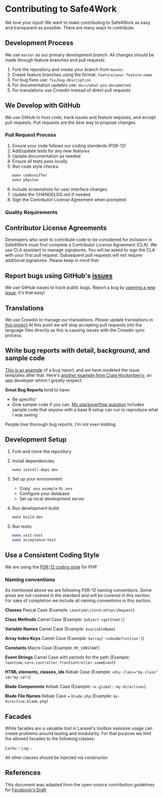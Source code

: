 # Contributing to Safe4Work
We love your input! We want to make contributing to Safe4Work as easy and transparent as possible. There are many ways to contribute:


## Development Process

We use `master` as our primary development branch. All changes should be made through feature branches and pull requests:

1. Fork the repository and create your branch from `master`
2. Create feature branches using the format: `feature/your-feature-name`
3. For bug fixes use: `fix/bug-description`
4. For documentation updates use: `docs/what-you-documented`
5. For translations use Crowdin instead of direct pull requests

## We Develop with GitHub
We use GitHub to host code, track issues and feature requests, and accept pull requests. Pull requests are the best way to propose changes.

### Pull Request Process

1. Ensure your code follows our coding standards (PSR-12)
2. Add/update tests for any new features
3. Update documentation as needed
4. Ensure all tests pass locally
5. Run code style checks:
   ```bash
   make codesniffer
   make phpstan
   ```
6. Include screenshots for user interface changes
7. Update the CHANGELOG.md if needed
8. Sign the Contributor License Agreement when prompted

### Quality Requirements


## Contributor License Agreements
Developers who wish to contribute code to be considered for inclusion in Safe4Work must first complete a Contributor License Agreement (CLA).
We use CLA assistant to manage signatures. You will be asked to sign the CLA with your first pull request. Subsequent pull requests will not require additional signatures. Please keep in mind that:

## Report bugs using GitHub's [issues](https://github.com/Safe4Work/safe4work/issues)
We use GitHub issues to track public bugs. Report a bug by [opening a new issue](https://github.com/Safe4Work/safe4work/issues); it's that easy!

## Translations
We use Crowdin to manage our translations. Please update translations in [this project](https://crowdin.com/project/safe4work)
At this point we will stop accepting pull requests into the language files directly as this is causing issues with the Crowdin sync process. 

## Write bug reports with detail, background, and sample code
[This is an example](http://stackoverflow.com/q/12488905/180626) of a bug report, and we have modeled the issue templates after that. Here's [another example from Craig Hockenberry](http://www.openradar.me/11905408), an app developer whom I greatly respect.

**Great Bug Reports** tend to have:

  - Be specific!
  - Give sample code if you can. [My stackoverflow question](http://stackoverflow.com/q/12488905/180626) includes sample code that *anyone* with a base R setup can run to reproduce what I was seeing

People *love* thorough bug reports. I'm not even kidding.

## Development Setup

1. Fork and clone the repository
2. Install dependencies:
   ```bash
   make install-deps-dev
   ```
3. Set up your environment:
   - Copy `.env.example` to `.env`
   - Configure your database
   - Set up local development server

4. Run development build:
   ```bash
   make build-dev
   ```

5. Run tests:
   ```bash
   make unit-test
   make acceptance-test
   ```

## Use a Consistent Coding Style
We are using the [PSR-12 coding style](https://www.php-fig.org/psr/psr-12/) for PHP. 

### Naming conventions

As mentioned above we are following PSR-12 naming conventions. Some areas are not covered in the standard and will be covered in this section. For sake of completion we include all naming conventions in this section.

**Classes**
Pascal Case (Example: `Leantime\\Core\\Http\\Request`)

**Class Methods**
Camel Case (Example: `$object->getItem()`)

**Variable Names**
Camel Case (Example: `$variableName`)

**Array Index Keys**
Camel Case (Example: `$array['indexDefinition']`)

**Constants**
Macro Case (Example: `MY_CONSTANT`)

**Event Strings**
Camel Case with periods for the path (Example: `leantime.core.controller.frontController.someEvent`)

**HTML elements, classes, ids**
Kebab Case (Example: `<div class="my-class" id="my-id">`)

**Blade Components**
Kebab Case (Example: `<x-global::my-directive>`)

**Blade File Names**
Kebab Case + `blade.php` (Example: `my-directive.blade.php`)


## Facades

While facades are a valuable tool in Laravel's toolbox exessive usage can create problems around testing 
and modularity. For that purpose we limit the allowed facades to the following classes:

`Cache::`
`Log::`

All other classes should be injected via constructor.


## References
This document was adapted from the open-source contribution guidelines for [Facebook's Draft](https://github.com/facebookarchive/draft-js/blob/5dd99d327066f5f0b30b95ab95770822cff1ac65/CONTRIBUTING.md)
